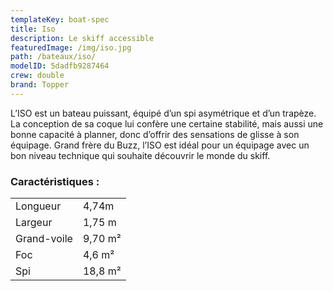 ```yaml
---
templateKey: boat-spec
title: Iso
description: Le skiff accessible
featuredImage: /img/iso.jpg
path: /bateaux/iso/
modelID: 5dadfb9287464
crew: double
brand: Topper
---
```

L’ISO est un bateau puissant, équipé d’un spi asymétrique et d’un trapèze. La conception de sa coque lui confère une certaine stabilité, mais aussi une bonne capacité à planner, donc d’offrir des sensations de glisse à son équipage. Grand frère du Buzz, l’ISO est idéal pour un équipage avec un bon niveau technique qui souhaite découvrir le monde du skiff.

### Caractéristiques :

|     |     |
| --- | --- |
| Longueur | 4,74m  |
| Largeur | 1,75 m |
| Grand-voile | 9,70 m²|
| Foc | 4,6 m² |
| Spi | 18,8 m² |